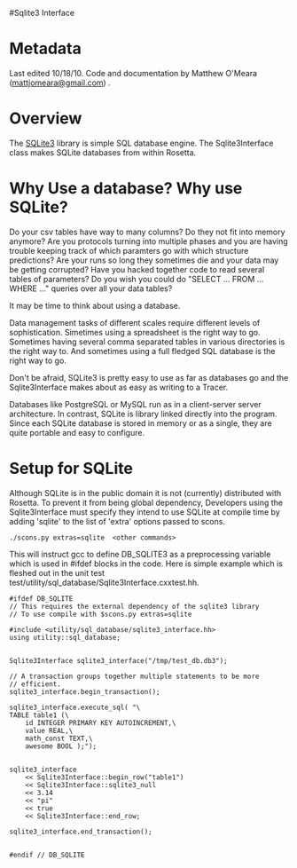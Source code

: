 #Sqlite3 Interface

Metadata
========

Last edited 10/18/10. Code and documentation by Matthew O'Meara (mattjomeara@gmail.com) .

Overview
========

The [SQLite3](http://www.sqlite.org) library is simple SQL database engine. The Sqlite3Interface class makes SQLite databases from within Rosetta.

Why Use a database? Why use SQLite?
===================================

Do your csv tables have way to many columns? Do they not fit into memory anymore? Are you protocols turning into multiple phases and you are having trouble keeping track of which paramters go with which structure predictions? Are your runs so long they sometimes die and your data may be getting corrupted? Have you hacked together code to read several tables of parameters? Do you wish you could do "SELECT ... FROM ... WHERE ..." queries over all your data tables?

It may be time to think about using a database.

Data management tasks of different scales require different levels of sophistication. Simetimes using a spreadsheet is the right way to go. Sometimes having several comma separated tables in various directories is the right way to. And sometimes using a full fledged SQL database is the right way to go.

Don't be afraid, SQLite3 is pretty easy to use as far as databases go and the Sqlite3Interface makes about as easy as writing to a Tracer.

Databases like PostgreSQL or MySQL run as in a client-server server architecture. In contrast, SQLite is library linked directly into the program. Since each SQLite database is stored in memory or as a single, they are quite portable and easy to configure.

Setup for SQLite
================

Although SQLite is in the public domain it is not (currently) distributed with Rosetta. To prevent it from being global dependency, Developers using the Sqlite3Interface must specify they intend to use SQLite at compile time by adding 'sqlite' to the list of 'extra' options passed to scons.

```
./scons.py extras=sqlite  <other commands>
```

This will instruct gcc to define DB\_SQLITE3 as a preprocessing variable which is used in \#ifdef blocks in the code. Here is simple example which is fleshed out in the unit test test/utility/sql\_database/Sqlite3Interface.cxxtest.hh.

```
#ifdef DB_SQLITE
// This requires the external dependency of the sqlite3 library
// To use compile with $scons.py extras=sqlite

#include <utility/sql_database/sqlite3_interface.hh>
using utility::sql_database;


Sqlite3Interface sqlite3_interface("/tmp/test_db.db3");

// A transaction groups together multiple statements to be more
// efficient.
sqlite3_interface.begin_transaction();

sqlite3_interface.execute_sql( "\
TABLE table1 (\
    id INTEGER PRIMARY KEY AUTOINCREMENT,\
    value REAL,\
    math_const TEXT,\
    awesome BOOL );");


sqlite3_interface
    << Sqlite3Interface::begin_row("table1")
    << Sqlite3Interface::sqlite3_null
    << 3.14
    << "pi"
    << true
    << Sqlite3Interface::end_row;

sqlite3_interface.end_transaction();


#endif // DB_SQLITE
```
